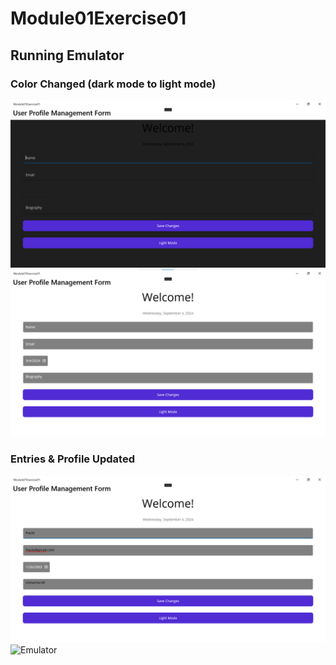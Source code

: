 # Module01Exercise01

## Running Emulator

### Color Changed (dark mode to light mode)
![Emulator](ss/Default.png)
![Emulator](ss/Colorchanged.png)


### Entries & Profile Updated
![Emulator](ss/Entries.png)
![Emulator](ss/ProfileUpdated.png)
